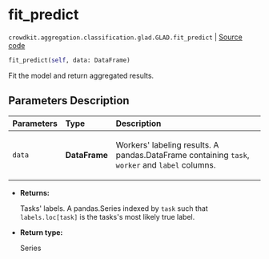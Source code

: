 # fit_predict
`crowdkit.aggregation.classification.glad.GLAD.fit_predict` | [Source code](https://github.com/Toloka/crowd-kit/blob/v1.0.0/crowdkit/aggregation/classification/glad.py#L322)

```python
fit_predict(self, data: DataFrame)
```

Fit the model and return aggregated results.

## Parameters Description

| Parameters | Type | Description |
| :----------| :----| :-----------|
`data`|**DataFrame**|<p>Workers&#x27; labeling results. A pandas.DataFrame containing `task`, `worker` and `label` columns.</p>

* **Returns:**

  Tasks' labels.
A pandas.Series indexed by `task` such that `labels.loc[task]`
is the tasks's most likely true label.

* **Return type:**

  Series
